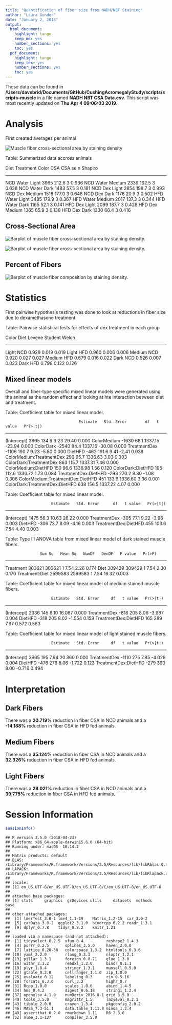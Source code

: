 ```yaml
---
title: "Quantification of fiber size from NADH/NBT Staining"
author: "Laura Gunder"
date: "January 2, 2018"
output:
  html_document:
    highlight: tango
    keep_md: yes
    number_sections: yes
    toc: yes
  pdf_document:
    highlight: tango
    keep_tex: yes
    number_sections: yes
    toc: yes
---
```







These data can be found in **/Users/davebrid/Documents/GitHub/CushingAcromegalyStudy/scripts/scripts-muscle** in a file named **NADH NBT CSA Data.csv**.  This script was most recently updated on **Thu Apr  4 09:06:03 2019**.

# Analysis

First created averages per animal



![Muscle fiber cross-sectional area by staining density](figures/CSA-boxplot-1.png)




Table: Summarized data accross animals

Diet   Treatment   Color      CSA   CSA.se    n   Shapiro
-----  ----------  -------  -----  -------  ---  --------
NCD    Water       Light     3965    212.6    3     0.936
NCD    Water       Medium    2339    162.5    3     0.638
NCD    Water       Dark      1483     57.5    3     0.181
NCD    Dex         Light     2854    198.7    3     0.993
NCD    Dex         Medium    1518    177.0    3     0.648
NCD    Dex         Dark      1176     20.9    3     0.502
HFD    Water       Light     3485    179.9    3     0.367
HFD    Water       Medium    2017    137.3    3     0.344
HFD    Water       Dark      1165     52.1    3     0.141
HFD    Dex         Light     2099    187.7    3     0.428
HFD    Dex         Medium    1365     85.9    3     0.138
HFD    Dex         Dark      1330     66.4    3     0.416

## Cross-Sectional Area

![Barplot of muscle fiber cross-sectional area by staining density.](figures/fiber-type-CSA-barplot-1.png)

![Barplot of muscle fiber cross-sectional area by staining density.](figures/fiber-type-CSA-barplot-2-1.png)

## Percent of Fibers

![Barplot of muscle fiber composition by staining density.](figures/fiber-type-composition-barplot-1.png)

# Statistics

First pairwise hypothesis testing was done to look at reductions in fiber size due to dexamethasone treatment.


Table: Pairwise statistical tests for effects of dex treatment in each group

Color    Diet    Levene   Student   Welch
-------  -----  -------  --------  ------
Light    NCD      0.929     0.019   0.019
Light    HFD      0.960     0.006   0.006
Medium   NCD      0.920     0.027   0.027
Medium   HFD      0.679     0.016   0.022
Dark     NCD      0.526     0.007   0.023
Dark     HFD      0.798     0.122   0.126

## Mixed linear models

Overall and fiber-type specific mixed linear models were generated using the animal as the random effect and looking at hte interaction between diet and treatment.


Table: Coefficient table for mixed linear model.

                                    Estimate   Std. Error        df   t value   Pr(>|t|)
---------------------------------  ---------  -----------  --------  --------  ---------
(Intercept)                             3965        134.9      9.23     29.40      0.000
ColorMedium                            -1630         68.1   1337.15    -23.94      0.000
ColorDark                              -2540         84.4   1337.16    -30.08      0.000
TreatmentDex                           -1106        190.7      9.23     -5.80      0.000
DietHFD                                 -462        191.6      9.41     -2.41      0.038
ColorMedium:TreatmentDex                 290         95.7   1336.63      3.03      0.003
ColorDark:TreatmentDex                   863        115.7   1337.31      7.46      0.000
ColorMedium:DietHFD                      150         96.6   1336.98      1.56      0.120
ColorDark:DietHFD                        195        112.6   1336.72      1.73      0.084
TreatmentDex:DietHFD                    -293        270.2      9.30     -1.08      0.306
ColorMedium:TreatmentDex:DietHFD         451        133.9   1336.60      3.36      0.001
ColorDark:TreatmentDex:DietHFD           638        156.5   1337.22      4.07      0.000



Table: Coefficient table for mixed linear model.

                        Estimate   Std. Error      df   t value   Pr(>|t|)
---------------------  ---------  -----------  ------  --------  ---------
(Intercept)                 1475         56.3   10.63     26.22      0.000
TreatmentDex                -305         77.1    9.22     -3.96      0.003
DietHFD                     -306         73.7    8.09     -4.16      0.003
TreatmentDex:DietHFD         455        103.6    7.54      4.40      0.003



Table: Type III ANOVA table from mixed linear model of dark stained muscle fibers.

                   Sum Sq   Mean Sq   NumDF   DenDF   F value   Pr(>F)
---------------  --------  --------  ------  ------  --------  -------
Treatment          303621    303621       1    7.54      2.26    0.174
Diet               309429    309429       1    7.54      2.30    0.170
Treatment:Diet    2599583   2599583       1    7.54     19.32    0.003



Table: Coefficient table for mixed linear model of medium stained muscle fibers.

                        Estimate   Std. Error     df   t value   Pr(>|t|)
---------------------  ---------  -----------  -----  --------  ---------
(Intercept)                 2336          145   8.10    16.087      0.000
TreatmentDex                -818          205   8.06    -3.987      0.004
DietHFD                     -318          205   8.02    -1.554      0.159
TreatmentDex:DietHFD         165          289   7.97     0.572      0.583



Table: Coefficient table for mixed linear model of light stained muscle fibers.

                        Estimate   Std. Error     df   t value   Pr(>|t|)
---------------------  ---------  -----------  -----  --------  ---------
(Intercept)                 3965          195   7.94    20.360      0.000
TreatmentDex               -1110          275   7.95    -4.029      0.004
DietHFD                     -476          276   8.06    -1.722      0.123
TreatmentDex:DietHFD        -279          390   8.00    -0.716      0.494


# Interpretation

## Dark Fibers

There was a **20.719%** reduction in fiber CSA in NCD animals and a **-14.188%** reduction in fiber CSA in HFD fed animals.  

## Medium Fibers

There was a **35.124%** reduction in fiber CSA in NCD animals and a **32.326%** reduction in fiber CSA in HFD fed animals.

## Light Fibers

There was a **28.021%** reduction in fiber CSA in NCD animals and a **39.775%** reduction in fiber CSA in HFD fed animals.

# Session Information


```r
sessionInfo()
```

```
## R version 3.5.0 (2018-04-23)
## Platform: x86_64-apple-darwin15.6.0 (64-bit)
## Running under: macOS  10.14.2
## 
## Matrix products: default
## BLAS: /Library/Frameworks/R.framework/Versions/3.5/Resources/lib/libRblas.0.dylib
## LAPACK: /Library/Frameworks/R.framework/Versions/3.5/Resources/lib/libRlapack.dylib
## 
## locale:
## [1] en_US.UTF-8/en_US.UTF-8/en_US.UTF-8/C/en_US.UTF-8/en_US.UTF-8
## 
## attached base packages:
## [1] stats     graphics  grDevices utils     datasets  methods   base     
## 
## other attached packages:
##  [1] lmerTest_3.0-1 lme4_1.1-19    Matrix_1.2-15  car_3.0-2     
##  [5] carData_3.0-2  ggplot2_3.1.0  bindrcpp_0.2.2 readr_1.3.1   
##  [9] dplyr_0.7.8    tidyr_0.8.2    knitr_1.21    
## 
## loaded via a namespace (and not attached):
##  [1] tidyselect_0.2.5  xfun_0.4          reshape2_1.4.3   
##  [4] purrr_0.2.5       splines_3.5.0     haven_2.0.0      
##  [7] lattice_0.20-38   colorspace_1.3-2  htmltools_0.3.6  
## [10] yaml_2.2.0        rlang_0.3.1       nloptr_1.2.1     
## [13] pillar_1.3.1      foreign_0.8-71    glue_1.3.0       
## [16] withr_2.1.2       readxl_1.2.0      bindr_0.1.1      
## [19] plyr_1.8.4        stringr_1.3.1     munsell_0.5.0    
## [22] gtable_0.2.0      cellranger_1.1.0  zip_1.0.0        
## [25] evaluate_0.12     labeling_0.3      rio_0.5.16       
## [28] forcats_0.3.0     curl_3.2          highr_0.7        
## [31] Rcpp_1.0.0        scales_1.0.0      abind_1.4-5      
## [34] hms_0.4.2         digest_0.6.18     stringi_1.2.4    
## [37] openxlsx_4.1.0    numDeriv_2016.8-1 grid_3.5.0       
## [40] tools_3.5.0       magrittr_1.5      lazyeval_0.2.1   
## [43] tibble_2.0.0      crayon_1.3.4      pkgconfig_2.0.2  
## [46] MASS_7.3-51.1     data.table_1.11.8 minqa_1.2.4      
## [49] assertthat_0.2.0  rmarkdown_1.11    R6_2.3.0         
## [52] nlme_3.1-137      compiler_3.5.0
```
